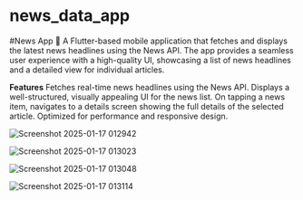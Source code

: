 # news_data_app

#News App 📱
A Flutter-based mobile application that fetches and displays the latest news headlines using the News API. The app provides a seamless user experience with a high-quality UI, showcasing a list of news headlines and a detailed view for individual articles.

**Features**
Fetches real-time news headlines using the News API.
Displays a well-structured, visually appealing UI for the news list.
On tapping a news item, navigates to a details screen showing the full details of the selected article.
Optimized for performance and responsive design.


![Screenshot 2025-01-17 012942](https://github.com/user-attachments/assets/bbab022a-468c-4219-b50b-995bb02a8c2f)


![Screenshot 2025-01-17 013023](https://github.com/user-attachments/assets/6ba31042-76a3-4189-ac05-bff943d4e6ec)


![Screenshot 2025-01-17 013048](https://github.com/user-attachments/assets/924eedad-848f-46a5-be84-0b47d03ed440)


![Screenshot 2025-01-17 013114](https://github.com/user-attachments/assets/d036f21f-7109-4708-ae50-53d43f4fdaff)


